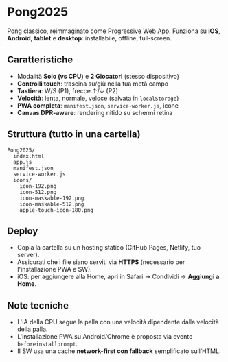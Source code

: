 # Pong2025

Pong classico, reimmaginato come Progressive Web App. Funziona su **iOS**, **Android**, **tablet** e **desktop**: installabile, offline, full‑screen.

## Caratteristiche
- Modalità **Solo (vs CPU)** e **2 Giocatori** (stesso dispositivo)
- **Controlli touch**: trascina su/giù nella tua metà campo
- **Tastiera**: W/S (P1), frecce ↑/↓ (P2)
- **Velocità**: lenta, normale, veloce (salvata in `localStorage`)
- **PWA completa**: `manifest.json`, `service-worker.js`, icone
- **Canvas DPR-aware**: rendering nitido su schermi retina

## Struttura (tutto in una cartella)
```
Pong2025/
  index.html
  app.js
  manifest.json
  service-worker.js
  icons/
    icon-192.png
    icon-512.png
    icon-maskable-192.png
    icon-maskable-512.png
    apple-touch-icon-180.png
```

## Deploy
- Copia la cartella su un hosting statico (GitHub Pages, Netlify, tuo server).
- Assicurati che i file siano serviti via **HTTPS** (necessario per l'installazione PWA e SW).
- iOS: per aggiungere alla Home, apri in Safari → Condividi → **Aggiungi a Home**.

## Note tecniche
- L'IA della CPU segue la palla con una velocità dipendente dalla velocità della palla.
- L'installazione PWA su Android/Chrome è proposta via evento `beforeinstallprompt`.
- Il SW usa una cache **network-first con fallback** semplificato sull’HTML.
